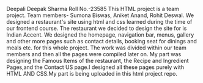Deepali Deepak Sharma
Roll No.-23585
This HTML project is a team project.
Team members-
Sumona Biswas,
Aniket Anand,
Rohit Deswal.
We designed a restaurant's site using html and css learned during the time of our frontend course. The restaurant we decided to design the site for is Indian Accent. We designed the homepage, navigation bar, menus, gallery and other more pages such as contact details, booking seat for dinings and meals etc. for this whole project.
The work was divided within our team members and then all the pages were compiled later on. 
My part was designing the Famous Items of the restaurant, the Recipe and Ingredient Pages,and the Contact US page.I designed all these pages purely with HTML AND CSS.My part is being uploaded in this html project repo.


